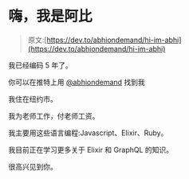 # 嗨，我是阿比

> 原文:[https://dev.to/abhiondemand/hi-im-abhi](https://dev.to/abhiondemand/hi-im-abhi)

我已经编码 5 年了。

你可以在推特上用 [@abhiondemand](https://twitter.com/abhiondemand) 找到我

我住在纽约市。

我为老师工作，付老师工资。

我主要用这些语言编程:Javascript、Elixir、Ruby。

我目前正在学习更多关于 Elixir 和 GraphQL 的知识。

很高兴见到你。